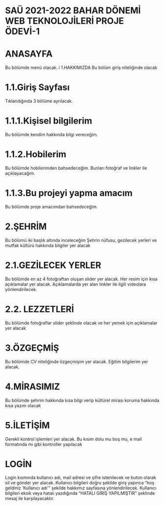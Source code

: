 # SAÜ 2021-2022 BAHAR DÖNEMİ WEB TEKNOLOJİLERİ PROJE ÖDEVİ-1

# ANASAYFA
Bu bölümde menü olacak.
i 1.HAKKIMIZDA
Bu bölüm giriş niteliğinde olacak 
# 1.1.Giriş  Sayfası
Tıklandığında 3 bölüme ayrılacak.
# 1.1.1.Kişisel bilgilerim
Bu bölümde kendim hakkında bilgi vereceğim. 
# 1.1.2.Hobilerim
Bu bölümde hobilerimden bahsedeceğim. Bunları fotoğraf ve linkler ile açıklayacağım.
# 1.1.3.Bu projeyi yapma amacım
Bu bölümde proje amacımdan bahsedeceğim.
# 2.ŞEHRİM
Bu bölümü iki başlık altında inceleceğim
Şehrin nüfusu, gezilecek yerleri ve mutfak kültürü hakkında bilgiler yer alacak  
# 2.1.GEZİLECEK YERLER
 Bu bölümde en az 4 fotoğraftan oluşan slider yer alacak. Her resim için kısa açıklamalar yer alacak. Açıklamalarda yer alan linkler ile  ilgili videolara yönlendirilecek.
# 2.2. LEZZETLERİ
Bu bölümde fotoğraflar slider şeklinde olacak ve her yemek için açıklamalar yer alacak
# 3.ÖZGEÇMİŞ
Bu bölümde CV niteliğinde özgeçmişim yer alacak. Eğitim bilgilerim yer alacak. 

# 4.MİRASIMIZ
Bu bölümde şehrim hakkında kısa bilgi verip kültürel mirası koruma hakkında kısa yazım olacak

# 5.İLETİŞİM
Gerekli kontrol işlemleri yer alacak. Bu kısım dolu mu boş mu, e mail formatında mı gibi      kontroller yapılacak

# LOGİN 
Login kısmında kullanıcı adı, mail adresi ve şifre istenilecek ve buton olarak sil ve gönder yer alacak. Kullanıcı bilgileri doğru şekilde giriş yapınca “hoş geldiniz ‘Kullanıcı adı’” şekilde hakkımız sayfasına yönlendirilecek. Kullanıcı bilgileri eksik veya hatalı yazdığında “HATALI GİRİŞ YAPILMIŞTIR” şeklinde mesaj ile karşılayacaktır. 


